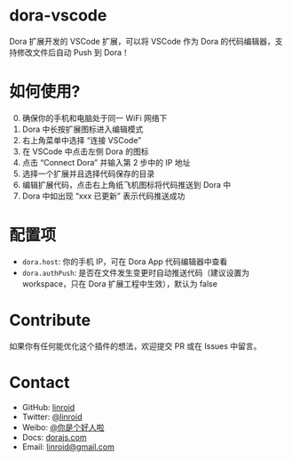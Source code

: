# dora-vscode

Dora 扩展开发的 VSCode 扩展，可以将 VSCode 作为 Dora 的代码编辑器，支持修改文件后自动 Push 到 Dora！

# 如何使用?
 0. 确保你的手机和电脑处于同一 WiFi 网络下
 1. Dora 中长按扩展图标进入编辑模式
 2. 右上角菜单中选择 “连接 VSCode”
 3. 在 VSCode 中点击左侧 Dora 的图标
 4. 点击 “Connect Dora” 并输入第 2 步中的 IP 地址
 5. 选择一个扩展并且选择代码保存的目录
 6. 编辑扩展代码，点击右上角纸飞机图标将代码推送到 Dora 中
 7. Dora 中如出现 “xxx 已更新” 表示代码推送成功

# 配置项
 - `dora.host`: 你的手机 IP，可在 Dora App 代码编辑器中查看
 - `dora.authPush`: 是否在文件发生变更时自动推送代码（建议设置为 workspace，只在 Dora 扩展工程中生效），默认为 false

# Contribute
 如果你有任何能优化这个插件的想法，欢迎提交 PR 或在 Issues 中留言。

# Contact
 - GitHub: [linroid](https://github.com/linroid)
 - Twitter: [@linroid](https://twitter.com/linroid)
 - Weibo: [@你是个好人啦](https://weibo.com/ekstone)
 - Docs: [dorajs.com](https://dorajs.com/)
 - Email: [linroid@gmail.com](linroid@gmail.com)
